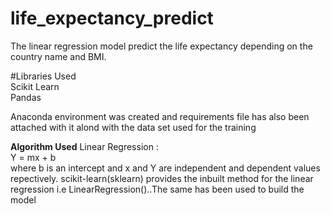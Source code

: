 # life_expectancy_predict
The linear regression model predict the life expectancy depending on the country name and BMI.</br>

#Libraries Used</br>
Scikit Learn</br>
Pandas</br>

Anaconda environment was created and requirements file has also been attached with it alond with the data set used for the training

<b>Algorithm Used</b>
Linear Regression : </br>
Y = mx + b </br>
where b is an intercept and x and Y are independent and dependent values repectively.
scikit-learn(sklearn) provides the inbuilt method for the linear regression i.e LinearRegression()..The same has been used to build the model
